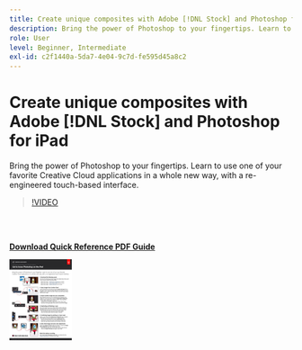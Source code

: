 ```yaml
---
title: Create unique composites with Adobe [!DNL Stock] and Photoshop for iPad
description: Bring the power of Photoshop to your fingertips. Learn to use one of your favorite Creative Cloud applications in a whole new way, with a re-engineered touch-based interface
role: User
level: Beginner, Intermediate
exl-id: c2f1440a-5da7-4e04-9c7d-fe595d45a8c2
---
```

# Create unique composites with Adobe [!DNL Stock] and Photoshop for iPad

Bring the power of Photoshop to your fingertips. Learn to use one of your favorite Creative Cloud applications in a whole new way, with a re-engineered touch-based interface.

>[!VIDEO](https://video.tv.adobe.com/v/331004?hidetitle=true)

<br>&nbsp;

[**Download Quick Reference PDF Guide**](../quick-reference/GettoknowPhotoshopontheiPad.pdf)

[![Image of first page of quick reference guide](assets/GettoknowPhotoshopontheiPadPage1.png)](../quick-reference/GettoknowPhotoshopontheiPad.pdf)
